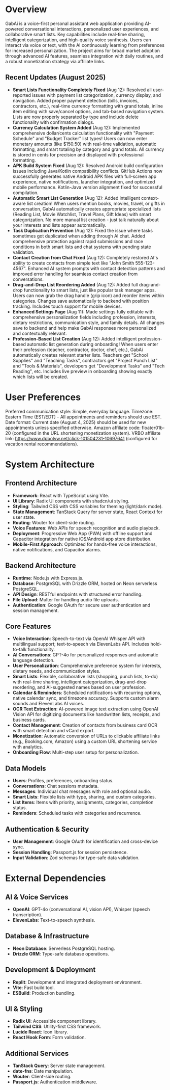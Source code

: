 # Overview

GabAi is a voice-first personal assistant web application providing AI-powered conversational interactions, personalized user experiences, and collaborative smart lists. Key capabilities include real-time sharing, intelligent categorization, and high-quality voice synthesis. Users can interact via voice or text, with the AI continuously learning from preferences for increased personalization. The project aims for broad market adoption through advanced AI features, seamless integration with daily routines, and a robust monetization strategy via affiliate links.

## Recent Updates (August 2025)
- **Smart Lists Functionality Completely Fixed** (Aug 12): Resolved all user-reported issues with payment list categorization, currency display, and navigation. Added proper payment detection (bills, invoices, contractors, etc.), real-time currency formatting with grand totals, inline item editing with save/cancel options, and tab-based navigation system. Lists are now properly separated by type and include delete functionality with confirmation dialogs.
- **Currency Calculation System Added** (Aug 12): Implemented comprehensive dollar/cents calculation functionality with "Payment Schedule" and "Budget Tracker" list types! Users can now enter monetary amounts (like $150.50) with real-time validation, automatic formatting, and smart totaling by category and grand totals. All currency is stored in cents for precision and displayed with professional formatting.
- **APK Build System Fixed** (Aug 12): Resolved Android build configuration issues including Java/Kotlin compatibility conflicts. GitHub Actions now successfully generates native Android APK files with full-screen app experience, native notifications, launcher integration, and optimized mobile performance. Kotlin-Java version alignment fixed for successful compilation.
- **Automatic Smart List Generation** (Aug 12): Added intelligent context-aware list creation! When users mention books, movies, travel, or gifts in conversation, GabAi automatically creates appropriate specialized lists (Reading List, Movie Watchlist, Travel Plans, Gift Ideas) with smart categorization. No more manual list creation - just talk naturally about your interests and lists appear automatically.
- **Task Duplication Prevention** (Aug 12): Fixed the issue where tasks sometimes got duplicated when adding through AI chat. Added comprehensive protection against rapid submissions and race conditions in both smart lists and chat systems with pending state validation.
- **Contact Creation from Chat Fixed** (Aug 12): Completely restored AI's ability to create contacts from simple text like "John Smith 555-123-4567". Enhanced AI system prompts with contact detection patterns and improved error handling for seamless contact creation from conversations.
- **Drag-and-Drop List Reordering Added** (Aug 12): Added full drag-and-drop functionality to smart lists, just like popular task manager apps. Users can now grab the drag handle (grip icon) and reorder items within categories. Changes save automatically to backend with position tracking. Includes touch support for mobile devices.
- **Enhanced Settings Page** (Aug 11): Made settings fully editable with comprehensive personalization fields including profession, interests, dietary restrictions, communication style, and family details. All changes save to backend and help make GabAi responses more personalized and contextually relevant.
- **Profession-Based List Creation** (Aug 12): Added intelligent profession-based automatic list generation during onboarding! When users enter their profession (teacher, contractor, doctor, chef, etc.), GabAi automatically creates relevant starter lists. Teachers get "School Supplies" and "Teaching Tasks", contractors get "Project Punch List" and "Tools & Materials", developers get "Development Tasks" and "Tech Reading", etc. Includes live preview in onboarding showing exactly which lists will be created.

# User Preferences

Preferred communication style: Simple, everyday language.
Timezone: Eastern Time (EST/EDT) - All appointments and reminders should use EST.
Date format: Current date (August 4, 2025) should be used for new appointments unless specified otherwise.
Amazon affiliate code: floater01b-20 (configured in the URL shortening monetization system).
VRBO affiliate link: https://www.dpbolvw.net/click-101504231-10697641 (configured for vacation rental recommendations).

# System Architecture

## Frontend Architecture
- **Framework**: React with TypeScript using Vite.
- **UI Library**: Radix UI components with shadcn/ui styling.
- **Styling**: Tailwind CSS with CSS variables for theming (light/dark mode).
- **State Management**: TanStack Query for server state, React Context for user state.
- **Routing**: Wouter for client-side routing.
- **Voice Features**: Web APIs for speech recognition and audio playback.
- **Deployment**: Progressive Web App (PWA) with offline support and Capacitor integration for native iOS/Android app store distribution.
- **Mobile-First Approach**: Optimized for hands-free voice interactions, native notifications, and Capacitor alarms.

## Backend Architecture
- **Runtime**: Node.js with Express.js.
- **Database**: PostgreSQL with Drizzle ORM, hosted on Neon serverless PostgreSQL.
- **API Design**: RESTful endpoints with structured error handling.
- **File Upload**: Multer for handling audio file uploads.
- **Authentication**: Google OAuth for secure user authentication and session management.

## Core Features
- **Voice Interaction**: Speech-to-text via OpenAI Whisper API with multilingual support; text-to-speech via ElevenLabs API. Includes hold-to-talk functionality.
- **AI Conversations**: GPT-4o for personalized responses and automatic language detection.
- **User Personalization**: Comprehensive preference system for interests, dietary needs, and communication styles.
- **Smart Lists**: Flexible, collaborative lists (shopping, punch lists, to-do) with real-time sharing, intelligent categorization, drag-and-drop reordering, and AI-suggested names based on user profession.
- **Calendar & Reminders**: Scheduled notifications with recurring options, native calendar sync, and timezone accuracy. Supports custom alarm sounds and ElevenLabs AI voices.
- **OCR Text Extraction**: AI-powered image text extraction using OpenAI Vision API for digitizing documents like handwritten lists, receipts, and business cards.
- **Contact Management**: Creation of contacts from business card OCR with smart detection and vCard export.
- **Monetization**: Automatic conversion of URLs to clickable affiliate links (e.g., Booking.com, Amazon) using a custom URL shortening service with analytics.
- **Onboarding Flow**: Multi-step user setup for personalization.

## Data Models
- **Users**: Profiles, preferences, onboarding status.
- **Conversations**: Chat sessions metadata.
- **Messages**: Individual chat messages with role and optional audio.
- **Smart Lists**: Flexible lists with type, sharing, and custom categories.
- **List Items**: Items with priority, assignments, categories, completion status.
- **Reminders**: Scheduled tasks with categories and recurrence.

## Authentication & Security
- **User Management**: Google OAuth for identification and cross-device sync.
- **Session Handling**: Passport.js for session persistence.
- **Input Validation**: Zod schemas for type-safe data validation.

# External Dependencies

## AI & Voice Services
- **OpenAI**: GPT-4o (conversational AI, vision API), Whisper (speech transcription).
- **ElevenLabs**: Text-to-speech synthesis.

## Database & Infrastructure
- **Neon Database**: Serverless PostgreSQL hosting.
- **Drizzle ORM**: Type-safe database operations.

## Development & Deployment
- **Replit**: Development and integrated deployment environment.
- **Vite**: Fast build tool.
- **ESBuild**: Production bundling.

## UI & Styling
- **Radix UI**: Accessible component library.
- **Tailwind CSS**: Utility-first CSS framework.
- **Lucide React**: Icon library.
- **React Hook Form**: Form validation.

## Additional Services
- **TanStack Query**: Server state management.
- **date-fns**: Date manipulation.
- **Wouter**: Client-side routing.
- **Passport.js**: Authentication middleware.